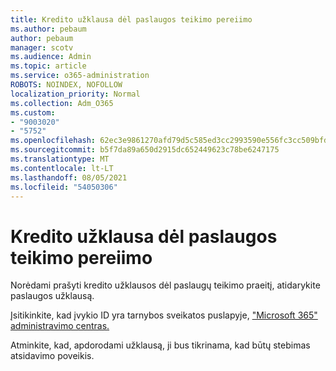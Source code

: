 ```yaml
---
title: Kredito užklausa dėl paslaugos teikimo pereiimo
ms.author: pebaum
author: pebaum
manager: scotv
ms.audience: Admin
ms.topic: article
ms.service: o365-administration
ROBOTS: NOINDEX, NOFOLLOW
localization_priority: Normal
ms.collection: Adm_O365
ms.custom:
- "9003020"
- "5752"
ms.openlocfilehash: 62ec3e9861270afd79d5c585ed3cc2993590e556fc3cc509bfda3e5d28850f0c
ms.sourcegitcommit: b5f7da89a650d2915dc652449623c78be6247175
ms.translationtype: MT
ms.contentlocale: lt-LT
ms.lasthandoff: 08/05/2021
ms.locfileid: "54050306"
---
```

# <a name="credit-request-due-to-a-service-outage"></a>Kredito užklausa dėl paslaugos teikimo pereiimo

Norėdami prašyti kredito užklausos dėl paslaugų teikimo praeitį, atidarykite paslaugos užklausą.

Įsitikinkite, kad įvykio ID yra tarnybos sveikatos puslapyje, ["Microsoft 365" administravimo centras.](https://docs.microsoft.com/office365/enterprise/view-service-health)

Atminkite, kad, apdorodami užklausą, ji bus tikrinama, kad būtų stebimas atsidavimo poveikis.
